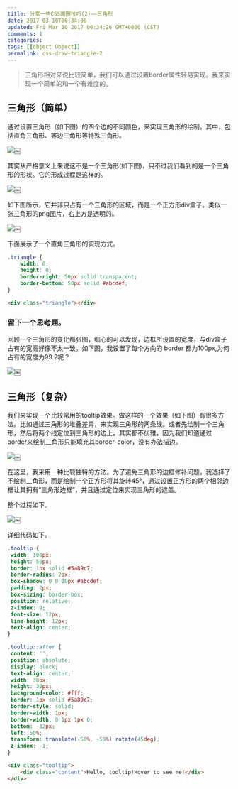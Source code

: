 ```yaml
---
title: 分享一些CSS画图技巧(2)——三角形
date: 2017-03-10T00:34:06
updated: Fri Mar 10 2017 00:34:26 GMT+0800 (CST)
comments: 1
categories:
tags: [[object Object]]
permalink: css-draw-triangle-2
---
```


> 三角形相对来说比较简单，我们可以通过设置border属性轻易实现。我来实现一个简单的和一个有难度的。

<!--more-->
## 三角形（简单）
通过设置三角形（如下图）的四个边的不同颜色，来实现三角形的绘制。其中，包括直角三角形、等边三角形等特殊三角形。

![](https://images-manager.oss-cn-shanghai.aliyuncs.com/static/Css-draw/14890722556585.jpg)￼

其实从严格意义上来说这不是一个三角形(如下图)，只不过我们看到的是一个三角形的形状。它的形成过程是这样的。

![](https://images-manager.oss-cn-shanghai.aliyuncs.com/static/Css-draw/14890732104056.jpg)￼


如下图所示，它并非只占有一个三角形的区域，而是一个正方形div盒子。类似一张三角形的png图片，右上方是透明的。

![](https://images-manager.oss-cn-shanghai.aliyuncs.com/static/Css-draw/14890723173742.jpg)￼


下面展示了一个直角三角形的实现方式。
```css
.triangle {
	width: 0;
	height: 0;
	border-right: 50px solid transparent;
	border-bottom: 50px solid #abcdef;
}
```
```html
<div class="triangle"></div>
```

### 留下一个思考题。
回顾一个三角形的变化那张图，细心的可以发现，边框所设置的宽度，与div盒子占有的宽高好像不太一致。如下图，我设置了每个方向的 border 都为100px,为何占有的宽度为99.2呢？

![](https://images-manager.oss-cn-shanghai.aliyuncs.com/static/Css-draw/14890735852383.jpg)￼


## 三角形（复杂）
我们来实现一个比较常用的tooltip效果。做这样的一个效果（如下图）有很多方法。比如通过三角形的堆叠差异，来实现三角形的两条线。或者先绘制一个三角形，然后将两个线定位到三角形的边上。其实都不优雅，因为我们知道通过border来绘制三角形只能填充其border-color，没有办法描边。

![](https://images-manager.oss-cn-shanghai.aliyuncs.com/static/Css-draw/14890739284055.jpg)￼

在这里，我采用一种比较独特的方法。为了避免三角形的边框修补问题，我选择了不绘制三角形，而是绘制一个正方形将其旋转45°，通过设置正方形的两个相邻边框让其拥有“三角形边框”，并且通过定位来实现三角形的遮盖。

整个过程如下。

![](https://images-manager.oss-cn-shanghai.aliyuncs.com/static/Css-draw/14890747854821.jpg)￼

详细代码如下。
```css
.tooltip {
 width: 100px;
 height: 50px;
 border: 1px solid #5a89c7;
 border-radius: 2px;
 box-shadow: 0 0 10px #abcdef;
 padding: 2px;
 box-sizing: border-box;
 position: relative;
 z-index: 9;
 font-size: 12px;
 line-height: 12px;
 text-align: center;
}

.tooltip::after {
 content: '';
 position: absolute;
 display: block;
 text-align: center;
 width: 30px;
 height: 30px;
 background-color: #fff;
 border: 1px solid #5a89c7;
 border-style: solid;
 border-width: 1px;
 border-width: 0 1px 1px 0;
 bottom: -32px;
 left: 50%;
 transform: translate(-50%, -50%) rotate(45deg);
 z-index: -1;
}
```

```html
<div class="tooltip">
    <div class="content">Hello, tooltip!Hover to see me!</div>
</div>
```

